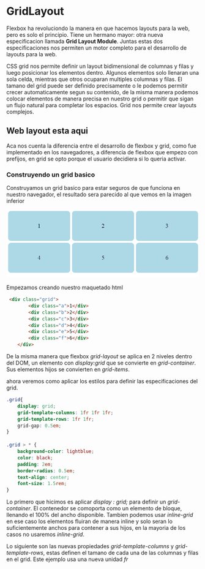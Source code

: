 # GridLayout

Flexbox ha revoluciondo la manera en que hacemos layouts para la web, pero es solo el principio. Tiene un hermano mayor: otra nueva especificacion llamada **Grid Layout Module**. Juntas estas dos especificaciones nos permiten un motor completo para el desarrollo de layouts para la web.

CSS grid nos permite definir un layout bidimensional de columnas y filas y luego posicionar los elementos dentro. Algunos elementos solo llenaran una sola celda, mientras que otros ocuparan multiples columnas y filas. El tamano del grid puede ser definido precisamente o le podemos permitir crecer automaticamente segun su contenido, de la misma manera podemos colocar elementos de manera precisa en nuestro grid o permitir que sigan un flujo natural para completar los espacios. Grid nos permite crear layouts complejos.

## Web layout esta aqui
Aca nos cuenta la diferencia entre el desarrollo de flexbox y grid, como fue implementado en los navegadores, a diferencia de flexbox que empezo con prefijos, en grid se opto porque el usuario decidiera si lo queria activar.

### Construyendo un grid basico

Construyamos un grid basico para estar seguros de que funciona en nuestro navegador, el resultado sera parecido al que vemos en la imagen inferior

!["layout-gridlayout-01"](/resources\layout-gridlayout-1.png)

Empezamos creando nuestro maquetado html

```HTML
 <div class="grid">
        <div class="a">1</div>
        <div class="b">2</div>
        <div class="c">3</div>
        <div class="d">4</div>
        <div class="e">5</div>
        <div class="f">6</div>
    </div>
```

De la misma manera que flexbox *grid-layout* se aplica en 2 niveles dentro del DOM, un elemento con *display:grid*  que se convierte en *grid-container*. Sus elementos hijos se convierten en *grid-items*.

ahora veremos como aplicar los estilos para definir las especificaciones del grid.

```css
.grid{
    display: grid;
    grid-template-columns: 1fr 1fr 1fr;
    grid-template-rows: 1fr 1fr;
    grid-gap: 0.5em;
}

.grid > * {
    background-color: lightblue;
    color: black;
    padding: 2em;
    border-radius: 0.5em;
    text-align: center;
    font-size: 1.5rem;
}
```

Lo primero que hicimos es aplicar *display : grid;* para definir un *grid-container*. El contenedor se comoporta como un elemento de bloque, llenando el 100% del ancho disponible. Tambien podemos usar *inline-grid* en ese caso los elementos fluiran de manera inline y solo seran lo suficientemente anchos para contener a sus hijos, en la mayoria de los casos no usaremos *inline-grid*.

Lo siguiente son las nuevas propiedades *grid-template-columns* y *grid-template-rows*, estas definen el tamano de cada una de las columnas y filas en el grid. Este ejemplo usa una nueva unidad *fr*